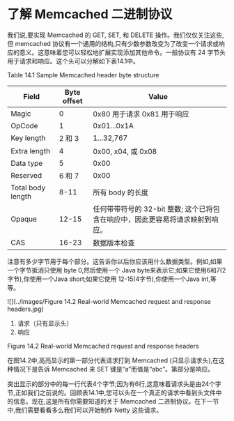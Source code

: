 了解 Memcached 二进制协议
====

我们说,要实现 Memcached 的 GET, SET, 和 DELETE 操作。我们仅仅关注这些,但 memcached 协议有一个通用的结构,只有少数参数改变为了改变一个请求或响应的意义。这意味着您可以轻松地扩展实现添加其他命令。一般协议有 24 字节头用于请求和响应。这个头可以分解如下表14.1中。

Table 14.1 Sample Memcached header byte structure

Field | Byte offset | Value
------|------|------
Magic | 0  | 0x80 用于请求 0x81 用于响应
OpCode | 1 | 0x01...0x1A
Key length | 2 和 3 | 1...32,767
Extra length | 4 | 0x00, x04, 或 0x08
Data type | 5 | 0x00
Reserved | 6 和 7 | 0x00
Total body length | 8-11 | 所有 body 的长度
Opaque | 12-15 | 任何带带符号的 32-bit 整数; 这个已将包含在响应中，因此更容易将请求映射到响应。
CAS | 16-23 | 数据版本检查

注意有多少字节用于每个部分。这告诉你以后你应该用什么数据类型。例如,如果一个字节抵消只使用 byte 0,然后使用一个 Java byte来表示它;如果它使用6和7(2字节),你使用一个Java short;如果它使用 12-15(4字节),你使用一个Java int,等等。

![](../images/Figure 14.2 Real-world Memcached request and response headers.jpg)

1. 请求（只有显示头）
2. 响应

Figure 14.2 Real-world Memcached request and response headers

在图14.2中,高亮显示的第一部分代表请求打到 Memcached (只显示请求头),在这种情况下是告诉 Memcached 来 SET 键是“a”而值是“abc”。第部分是响应。

突出显示的部分中的每一行代表4个字节;因为有6行,这意味着请求头是由24个字节,正如我们之前说的。回顾表14.1中,您可以头在一个真正的请求中看到头文件中的信息。现在,这是所有你需要知道的关于 Memcached 二进制协议。在下一节中,我们需要看看多么我们可以开始制作 Netty 这些请求。

